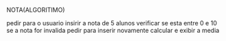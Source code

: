 NOTA(ALGORITIMO)

pedir para o usuario insirir a nota de 5 alunos
verificar se esta entre 0 e 10
se a nota for invalida pedir para inserir novamente
calcular e exibir a media 

